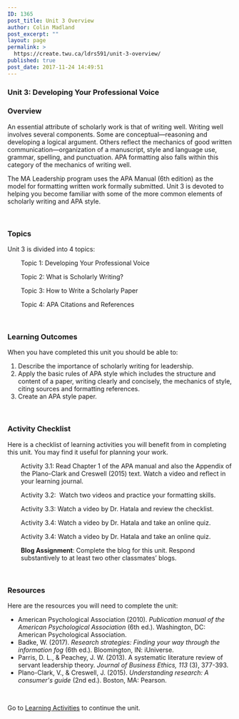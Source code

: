 ```yaml
---
ID: 1365
post_title: Unit 3 Overview
author: Colin Madland
post_excerpt: ""
layout: page
permalink: >
  https://create.twu.ca/ldrs591/unit-3-overview/
published: true
post_date: 2017-11-24 14:49:51
---
```

<h3>Unit 3: Developing Your Professional Voice</h3>

<h3>Overview</h3>

An essential attribute of scholarly work is that of writing well. Writing well involves several components. Some are conceptual—reasoning and developing a logical argument. Others reflect the mechanics of good written communication—organization of a manuscript, style and language use, grammar, spelling, and punctuation. APA formatting also falls within this category of the mechanics of writing well.

The MA Leadership program uses the APA Manual (6th edition) as the model for formatting written work formally submitted. Unit 3 is devoted to helping you become familiar with some of the more common elements of scholarly writing and APA style.

&nbsp;

<h3>Topics</h3>

Unit 3 is divided into 4 topics:

<p style="padding-left: 30px">Topic 1: Developing Your Professional Voice</p>

<p style="padding-left: 30px">Topic 2: What is Scholarly Writing?</p>

<p style="padding-left: 30px">Topic 3: How to Write a Scholarly Paper</p>

<p style="padding-left: 30px">Topic 4: APA Citations and References</p>

&nbsp;

<h3>Learning Outcomes</h3>

When you have completed this unit you should be able to:<span style="color: #ff0000"><strong> </strong></span>

<ol>
    <li>Describe the importance of scholarly writing for leadership.</li>
    <li>Apply the basic rules of APA style which includes the structure and content of a paper, writing clearly and concisely, the mechanics of style, citing sources and formatting references.</li>
    <li>Create an APA style paper.</li>
</ol>

&nbsp;

<h3>Activity Checklist</h3>

Here is a checklist of learning activities you will benefit from in completing this unit. You may find it useful for planning your work.

<p style="padding-left: 30px">Activity 3.1: Read Chapter 1 of the APA manual and also the Appendix of the Plano-Clark and Creswell (2015) text. Watch a video and reflect in your learning journal.</p>

<p style="padding-left: 30px">Activity 3.2:  Watch two videos and practice your formatting skills.</p>

<p style="padding-left: 30px">Activity 3.3: Watch a video by Dr. Hatala and review the checklist.</p>

<p style="padding-left: 30px">Activity 3.4: Watch a video by Dr. Hatala and take an online quiz.</p>

<p style="padding-left: 30px">Activity 3.4: Watch a video by Dr. Hatala and take an online quiz.</p>

<p style="padding-left: 30px"><strong>Blog Assignment</strong>: Complete the blog for this unit. Respond substantively to at least two other classmates’ blogs.</p>

&nbsp;

<h3>Resources</h3>

Here are the resources you will need to complete the unit:

<ul>
    <li>American Psychological Association (2010). <em>Publication manual of the American Psychological Association</em> (6th ed.). Washington, DC: American Psychological Association.</li>
    <li>Badke, W. (2017). <em>Research strategies: Finding your way through the information fog</em> (6th ed.). Bloomington, IN: iUniverse.</li>
    <li>Parris, D. L., &amp; Peachey, J. W. (2013). A systematic literature review of servant leadership theory. <em>Journal of Business Ethics, 113</em> (3), 377-393.</li>
    <li>Plano-Clark, V., &amp; Creswell, J. (2015). <em>Understanding research: A consumer's guide</em> (2nd ed.). Boston, MA: Pearson.</li>
</ul>

&nbsp;

Go to <a href="https://create.twu.ca/ldrs591/unit-3-learning-activities/">Learning Activities</a> to continue the unit.